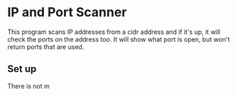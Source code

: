 # IP and Port Scanner
This program scans IP addresses from a cidr address and if it's up, it  will check the ports on the address too. It will show what port is open, but won't return ports that are used.

## Set up
There is not m